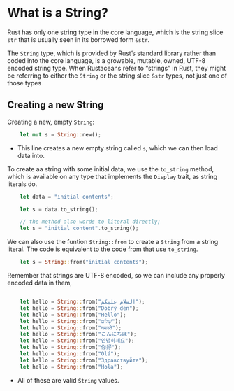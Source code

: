# What is a String?

Rust has only one string type in the core language, which is the string slice `str` that is usually seen in its borrowed form `&str`.

The `String` type, which is provided by Rust’s standard library rather than coded into the core language, is a growable, mutable, owned, UTF-8 encoded string type. When Rustaceans refer to “strings” in Rust, they might be referring to either the `String` or the string slice `&str` types, not just one of those types


## Creating a new String

Creating a new, empty `String`:

```rs
    let mut s = String::new();
```

- This line creates a new empty string called `s`,  which we can then load data into. 

To create aa string with some initial data, we use the `to_string` method, which is available on any type that implements the `Display` trait, as string literals do.

```rs
    let data = "initial contents";

    let s = data.to_string();

    // the method also words to literal directly;
    let s = "initial content".to_string();
```

We can also use the funtion `String::from` to create a `String` from a string literal. The code is equivalent to the code from that use `to_string`.

```rs
    let s = String::from("initial contents");
```

Remember that strings are UTF-8 encoded, so we can include any properly encoded data in them,

```rs

    let hello = String::from("السلام عليكم");
    let hello = String::from("Dobrý den");
    let hello = String::from("Hello");
    let hello = String::from("שָׁלוֹם");
    let hello = String::from("नमस्ते");
    let hello = String::from("こんにちは");
    let hello = String::from("안녕하세요");
    let hello = String::from("你好");
    let hello = String::from("Olá");
    let hello = String::from("Здравствуйте");
    let hello = String::from("Hola");

```

- All of these are valid `String` values.

